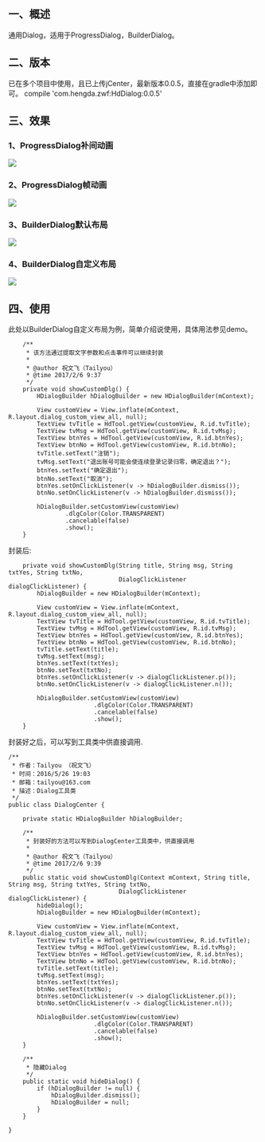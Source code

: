 ## 一、概述
通用Dialog，适用于ProgressDialog，BuilderDialog。
## 二、版本
已在多个项目中使用，且已上传jCenter，最新版本0.0.5，直接在gradle中添加即可。
compile 'com.hengda.zwf:HdDialog:0.0.5'
## 三、效果
### 1、ProgressDialog补间动画
![](http://oksdjdocc.bkt.clouddn.com/17-2-6/79120594-file_1486346779883_dc73.png)
### 2、ProgressDialog帧动画
![](http://oksdjdocc.bkt.clouddn.com/17-2-6/49606317-file_1486346779998_c220.png)
### 3、BuilderDialog默认布局
![](http://oksdjdocc.bkt.clouddn.com/17-2-6/95840505-file_1486346780216_7f00.png)
### 4、BuilderDialog自定义布局
![](http://oksdjdocc.bkt.clouddn.com/17-2-6/76351990-file_1486346780326_3ff9.png)
## 四、使用
此处以BuilderDialog自定义布局为例，简单介绍说使用，具体用法参见demo。
```
    /**
     * 该方法通过提取文字参数和点击事件可以继续封装
     *
     * @author 祝文飞（Tailyou）
     * @time 2017/2/6 9:37
     */
    private void showCustomDlg() {
        HDialogBuilder hDialogBuilder = new HDialogBuilder(mContext);

        View customView = View.inflate(mContext, R.layout.dialog_custom_view_all, null);
        TextView tvTitle = HdTool.getView(customView, R.id.tvTitle);
        TextView tvMsg = HdTool.getView(customView, R.id.tvMsg);
        TextView btnYes = HdTool.getView(customView, R.id.btnYes);
        TextView btnNo = HdTool.getView(customView, R.id.btnNo);
        tvTitle.setText("注销");
        tvMsg.setText("退出账号可能会使连续登录记录归零，确定退出？");
        btnYes.setText("确定退出");
        btnNo.setText("取消");
        btnYes.setOnClickListener(v -> hDialogBuilder.dismiss());
        btnNo.setOnClickListener(v -> hDialogBuilder.dismiss());

        hDialogBuilder.setCustomView(customView)
                .dlgColor(Color.TRANSPARENT)
                .cancelable(false)
                .show();
    }
```
封装后:
```
    private void showCustomDlg(String title, String msg, String txtYes, String txtNo,
                               DialogClickListener dialogClickListener) {
        hDialogBuilder = new HDialogBuilder(mContext);

        View customView = View.inflate(mContext, R.layout.dialog_custom_view_all, null);
        TextView tvTitle = HdTool.getView(customView, R.id.tvTitle);
        TextView tvMsg = HdTool.getView(customView, R.id.tvMsg);
        TextView btnYes = HdTool.getView(customView, R.id.btnYes);
        TextView btnNo = HdTool.getView(customView, R.id.btnNo);
        tvTitle.setText(title);
        tvMsg.setText(msg);
        btnYes.setText(txtYes);
        btnNo.setText(txtNo);
        btnYes.setOnClickListener(v -> dialogClickListener.p());
        btnNo.setOnClickListener(v -> dialogClickListener.n());

        hDialogBuilder.setCustomView(customView)
                        .dlgColor(Color.TRANSPARENT)
                        .cancelable(false)
                        .show();
    }
```
封装好之后，可以写到工具类中供直接调用.
```
/**
 * 作者：Tailyou （祝文飞）
 * 时间：2016/5/26 19:03
 * 邮箱：tailyou@163.com
 * 描述：Dialog工具类
 */
public class DialogCenter {

    private static HDialogBuilder hDialogBuilder;

    /**
     * 封装好的方法可以写到DialogCenter工具类中，供直接调用
     *
     * @author 祝文飞（Tailyou）
     * @time 2017/2/6 9:39
     */
    public static void showCustomDlg(Context mContext, String title, String msg, String txtYes, String txtNo,
                               DialogClickListener dialogClickListener) {
        hideDialog();
        hDialogBuilder = new HDialogBuilder(mContext);

        View customView = View.inflate(mContext, R.layout.dialog_custom_view_all, null);
        TextView tvTitle = HdTool.getView(customView, R.id.tvTitle);
        TextView tvMsg = HdTool.getView(customView, R.id.tvMsg);
        TextView btnYes = HdTool.getView(customView, R.id.btnYes);
        TextView btnNo = HdTool.getView(customView, R.id.btnNo);
        tvTitle.setText(title);
        tvMsg.setText(msg);
        btnYes.setText(txtYes);
        btnNo.setText(txtNo);
        btnYes.setOnClickListener(v -> dialogClickListener.p());
        btnNo.setOnClickListener(v -> dialogClickListener.n());

        hDialogBuilder.setCustomView(customView)
                        .dlgColor(Color.TRANSPARENT)
                        .cancelable(false)
                        .show();
    }

    /**
     * 隐藏Dialog
     */
    public static void hideDialog() {
        if (hDialogBuilder != null) {
            hDialogBuilder.dismiss();
            hDialogBuilder = null;
        }
    }

}
```
